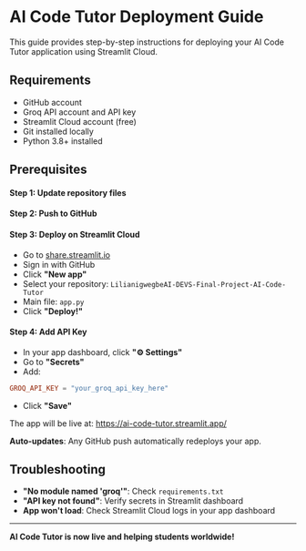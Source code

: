 # AI Code Tutor Deployment Guide

This guide provides step-by-step instructions for deploying your AI Code Tutor application using Streamlit Cloud.

## Requirements
- GitHub account
- Groq API account and API key
- Streamlit Cloud account (free)
- Git installed locally
- Python 3.8+ installed

## Prerequisites
#### Step 1:  Update repository files
#### Step 2: Push to GitHub
#### Step 3: Deploy on Streamlit Cloud

- Go to [share.streamlit.io](https://share.streamlit.io)
- Sign in with GitHub
- Click **"New app"**
- Select your repository: `LilianigwegbeAI-DEVS-Final-Project-AI-Code-Tutor`
- Main file: `app.py`
- Click **"Deploy!"**

#### Step 4: Add API Key

- In your app dashboard, click **"⚙️ Settings"**
- Go to **"Secrets"**
- Add:
```toml
GROQ_API_KEY = "your_groq_api_key_here"
```
- Click **"Save"**


The app will be live at: https://ai-code-tutor.streamlit.app/

**Auto-updates**: Any GitHub push automatically redeploys your app.

## Troubleshooting

- **"No module named 'groq'"**: Check `requirements.txt`
- **"API key not found"**: Verify secrets in Streamlit dashboard
- **App won't load**: Check Streamlit Cloud logs in your app dashboard

---

**AI Code Tutor is now live and helping students worldwide!**
